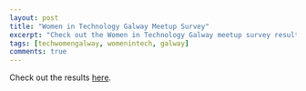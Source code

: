 ```yaml
---
layout: post
title: "Women in Technology Galway Meetup Survey"
excerpt: "Check out the Women in Technology Galway meetup survey results."
tags: [techwomengalway, womenintech, galway]
comments: true
---
```


Check out the results [here](http://tinyurl.com/h36cbhj).
